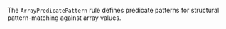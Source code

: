 The `ArrayPredicatePattern` rule defines predicate patterns for structural pattern-matching
against array values.


